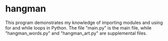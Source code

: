 # hangman

This program demonstrates my knowledge of importing modules and using for and while loops in Python.
The file "main.py" is the main file, while "hangman_words.py" and "hangman_art.py" are supplemental files.
